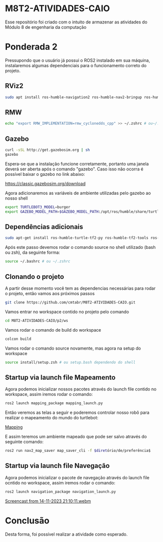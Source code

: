# M8T2-ATIVIDADES-CAIO
Esse repositório foi criado com o intuito de armazenar as atividades do Módulo 8 de engenharia da computação

# Ponderada 2
Pressupondo que o usuário já possui o ROS2 instalado em sua máquina, instalaremos algumas dependenciais para o funcionamento correto do projeto.

## RViz2
```bash
sudo apt install ros-humble-navigation2 ros-humble-nav2-bringup ros-humble-turtlebot3* ros-humble-rmw-cyclonedds-cpp
```
## RMW 
```bash
echo "export RMW_IMPLEMENTATION=rmw_cyclonedds_cpp" >> ~/.zshrc # ou~/.bashrc 
```

## Gazebo 
```bash
curl -sSL http://get.gazebosim.org | sh
gazebo
```
Espera-se que a instalação funcione corretamente, portanto uma janela deverá ser aberta após o comando "gazebo". Caso isso não ocorra é possível baixar o gazebo no link abaixo:

https://classic.gazebosim.org/download

Agora adicionaremos as variáveis de ambiente utilizadas pelo gazebo ao nosso shell

```bash
export TURTLEBOT3_MODEL=burger
export GAZEBO_MODEL_PATH=$GAZEBO_MODEL_PATH:/opt/ros/humble/share/turtlebot3_gazebo/models
```

## Dependências adicionais
```bash
sudo apt-get install ros-humble-turtle-tf2-py ros-humble-tf2-tools ros-humble-tf-transformations
```

Após este passo devemos rodar o comando source no shell utilizado (bash ou zsh), da seguinte forma: 

```bash
source ~/.bashrc # ou ~/.zshrc 
```

## Clonando o projeto
A partir desse momento você tem as dependencias necessárias para rodar o projeto, então vamos aos próximos passos

```bash
git clone https://github.com/cmtabr/M8T2-ATIVIDADES-CAIO.git
```

Vamos entrar no workspace contido no projeto pelo comando

```bash
cd M8T2-ATIVIDADES-CAIO/p2/ws
```

Vamos rodar o comando de build do workspace

```bash
colcon build
```

Vamos rodar o comando source novamente, mas agora na setup do workspace

```bash
source install/setup.zsh # ou setup.bash dependendo do shell
```

## Startup via launch file Mapeamento
Agora podemos inicializar nossos pacotes através do launch file contido no workspace, assim iremos rodar o comando:

```bash
ros2 launch mapping_package mapping_launch.py
```

Então veremos as telas a seguir e poderemos controlar nosso robô para realizar o mapeamento do mundo do turtlebot:

[Mapping](https://github.com/cmtabr/M8T2-ATIVIDADES-CAIO/assets/99201276/c78044a1-a5c8-44aa-98e1-6d46350a9b2b)

E assim teremos um ambiente mapeado que pode ser salvo através do seguinte comando: 
```bash
ros2 run nav2_map_saver map_saver_cli -f $diretório/de/preferência$
```

## Startup via launch file Navegação
Agora podemos inicializar o pacote de navegação através do launch file ocntido no workspace, assim iremos rodar o comando: 


```bash
ros2 launch navigation_package navigation_launch.py
```

[Screencast from 14-11-2023 21:10:11.webm](https://github.com/cmtabr/M8T2-ATIVIDADES-CAIO/assets/99201276/0e5b5a5e-3c2f-40b9-81ec-cccac21a57d8)

# Conclusão

Desta forma, foi possível realizar a atividade como esperado.
